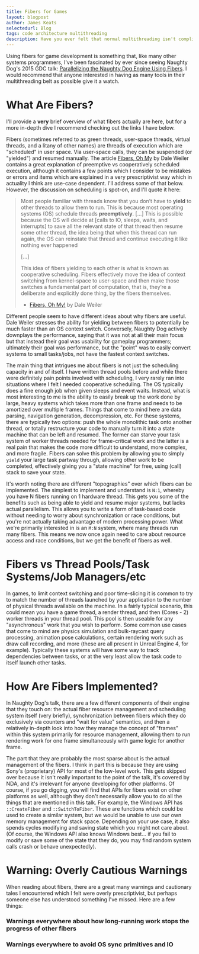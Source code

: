 ```yaml
---
title: Fibers for Games
layout: blogpost
author: James Keats
selectedurl: Blog
tags: code architecture multithreading
description: Have you ever felt that normal multithreading isn't complicated enough?
---
```


Using fibers for game development is something that, like many other systems programmers, I've been fascinated by ever since seeing Naughty Dog's 2015 GDC talk: [Parallelizing the Naughty Dog Engine Using Fibers](https://archive.org/details/GDC2015Gyrling_201508). I would recommend that anyone interested in having as many tools in their multithreading belt as possible give it a watch.

# What Are Fibers?

I'll provide a **very** brief overview of what fibers actually are here, but for a more in-depth dive I recommend checking out the links I have below. 

Fibers (sometimes referred to as green threads, user-space threads, virtual threads, and a litany of other names) are threads of execution which are "scheduled" in user space. Via user-space calls, they can be suspended (or "yielded") and resumed manually. The article [Fibers, Oh My](https://graphitemaster.github.io/fibers/) by Dale Weiler contains a great explanation of preemptive vs cooperatively scheduled execution, although it contains a few points which I consider to be mistakes or errors and items which are explained in a very prescriptivist way which in actuality I think are use-case dependent. I'll address some of that below. However, the discussion on scheduling is spot-on, and I'll quote it here:

> Most people familiar with threads know that you don’t have to **yield** to other threads to allow them to run. This is because most operating systems (OS) schedule threads **preemptively**. [...] This is possible because the OS will decide at [calls to IO, sleeps, waits, and interrupts] to save all the relevant state of that thread then resume some other thread, the idea being that when this thread can run again, the OS can reinstate that thread and continue executing it like nothing ever happened
>
> [...]
>
> This idea of fibers yielding to each other is what is known as cooperative scheduling. Fibers effectively move the idea of context switching from kernel-space to user-space and then make those switches a fundamental part of computation, that is, they’re a deliberate and explicitly done thing, by the fibers themselves.
> 
> - [Fibers, Oh My!](https://graphitemaster.github.io/fibers/) by Dale Weiler

Different people seem to have different ideas about why fibers are useful. Dale Weiler stresses the ability for yielding between fibers to potentially be much faster than an OS context switch. Conversely, Naughty Dog actively downplays the performance, saying that it was not at all their main focus but that instead their goal was usability for gameplay programmers; ultimately their goal was performance, but the "point" was to easily convert systems to small tasks/jobs, not have the fastest context switches.

The main thing that intrigues me about fibers is not just the scheduling capacity in and of itself. I have written thread pools before and while there were definitely pain points involved with scheduling, I very rarely ran into situations where I felt I needed cooperative scheduling. The OS typically does a fine enough job when given sleeps and event waits. Instead, what is most interesting to me is the ability to easily break up the work done by large, heavy systems which takes more than one frame and needs to be amortized over multiple frames. Things that come to mind here are data parsing, navigation generation, decompression, etc. For these systems, there are typically two options: push the whole monolithic task onto another thread, or totally restructure your code to manually turn it into a state machine that can be left and resumed. The former can starve your task system of worker threads needed for frame-critical work and the latter is a real pain that makes the code more difficult to understand, more complex, and more fragile. Fibers can solve this problem by allowing you to simply `yield` your large task partway through, allowing other work to be completed, effectively giving you a "state machine" for free, using (call) stack to save your state.

It's worth noting there are different "topographies" over which fibers can be implemented. The simplest to implement and understand is `N:1`, whereby you have N fibers running on 1 hardware thread. This gets you some of the benefits such as being able to yield and resume major systems, but lacks actual parallelism. This allows you to write a form of task-based code without needing to worry about synchronization or race conditions, but you're not actually taking advantage of modern processing power. What we're primarily interested in is an `M:N` system, where many threads run many fibers. This means we now once again need to care about resource access and race conditions, but we get the benefit of fibers as well.

# Fibers vs Thread Pools/Task Systems/Job Managers/etc

In games, to limit context switching and poor time-slicing it is common to try to match the number of threads launched by your application to the number of physical threads available on the machine. In a fairly typical scenario, this could mean you have a game thread, a render thread, and then (Cores - 2) worker threads in your thread pool. This pool is then useable for any "asynchronous" work that you wish to perform. Some common use cases that come to mind are physics simulation and bulk-raycast query processing, animation pose calculations, certain rendering work such as draw call recording, and more (these are all present in Unreal Engine 4, for example). Typically these systems will have some way to track dependencies between tasks, or at the very least allow the task code to itself launch other tasks.

# How Are Fibers Implemented?

In Naughty Dog's talk, there are a few different components of their engine that they touch on: the actual fiber resource management and scheduling system itself (very briefly), synchronization between fibers which they do exclusively via counters and "wait for value" semantics, and then a relatively in-depth look into how they manage the concept of "frames" within this system primarily for resource management, allowing them to run rendering work for one frame simultaneously with game logic for another frame.

The part that they are probably the most sparse about is the actual management of the fibers. I think in part this is because they are using Sony's (proprietary) API for most of the low-level work. This gets skipped over because it isn't really important to the point of the talk, it's covered by NDA, and it's irrelevant for anyone developing for other platforms. Of course, if you go digging, you will find that APIs for fibers exist on other platforms as well, although they don't necessarily allow you to do all the things that are mentioned in this talk. For example, the Windows API has `::CreateFiber` and `::SwitchToFiber`. These are functions which could be used to create a similar system, but we would be unable to use our own memory management for stack space. Depending on your use case, it also spends cycles modifying and saving state which you might not care about. (Of course, the Windows API also knows Windows best... if you fail to modify or save some of the state that they do, you may find random system calls crash or behave unexpectedly).

# Warning: Overly Cautious Warnings

When reading about fibers, there are a great many warnings and cautionary tales I encountered which I felt were overly prescriptivist, but perhaps someone else has understood something I've missed. Here are a few things:

### Warnings everywhere about how long-running work stops the progress of other fibers

### Warnings everywhere to avoid OS sync primitives and IO

